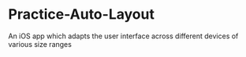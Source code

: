 # Practice-Auto-Layout
An iOS app which adapts the user interface across different devices of various size ranges
